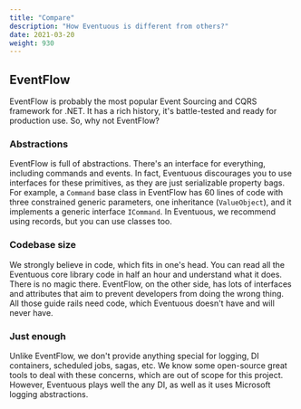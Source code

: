 ```yaml
---
title: "Compare"
description: "How Eventuous is different from others?"
date: 2021-03-20
weight: 930
---
```


## EventFlow

EventFlow is probably the most popular Event Sourcing and CQRS framework for .NET. It has a rich history, it's battle-tested and ready for production use. So, why not EventFlow?

### Abstractions

EventFlow is full of abstractions. There's an interface for everything, including commands and events. In fact, Eventuous discourages you to use interfaces for these primitives, as they are just serializable property bags. For example, a `Command` base class in EventFlow has 60 lines of code with three constrained generic parameters, one inheritance (`ValueObject`), and it implements a generic interface `ICommand`. In Eventuous, we recommend using records, but you can use classes too.

### Codebase size

We strongly believe in code, which fits in one's head. You can read all the Eventuous core library code in half an hour and understand what it does. There is no magic there. EventFlow, on the other side, has lots of interfaces and attributes that aim to prevent developers from doing the wrong thing. All those guide rails need code, which Eventuous doesn't have and will never have.

### Just enough

Unlike EventFlow, we don't provide anything special for logging, DI containers, scheduled jobs, sagas, etc. We know some open-source great tools to deal with these concerns, which are out of scope for this project. However, Eventuous plays well the any DI, as well as it uses Microsoft logging abstractions.
